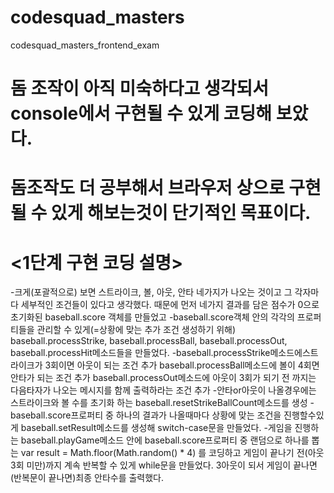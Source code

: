# codesquad_masters
codesquad_masters_frontend_exam


# 돔 조작이 아직 미숙하다고 생각되서 console에서 구현될 수 있게 코딩해 보았다.
# 돔조작도 더 공부해서 브라우저 상으로 구현될 수 있게 해보는것이 단기적인 목표이다.


# <1단계 구현 코딩 설명> #
  -크게(포괄적으로) 보면 스트라이크, 볼, 아웃, 안타 네가지가 나오는 것이고 그 각자마다 세부적인 조건들이 있다고 생각했다.
   때문에 먼저 네가지 결과를 담은 점수가 0으로 초기화된 baseball.score 객체를 만들었고 
  -baseball.score객체 안의 각각의 프로퍼티들을 관리할 수 있게(=상황에 맞는 추가 조건 생성하기 위해)
   baseball.processStrike, baseball.processBall, baseball.processOut, baseball.processHit메소드들을 만들었다.
  -baseball.processStrike메소드에스트라이크가 3회이면 아웃이 되는 조건 추가
   baseball.processBall메소드에 볼이 4회면 안타가 되는 조건 추가
   baseball.processOut메소드에 아웃이 3회가 되기 전 까지는 다음타자가 나오는 메시지를 함께 출력하라는 조건 추가
  -안타or아웃이 나올경우에는 스트라이크와 볼 수를 초기화 하는 baseball.resetStrikeBallCount메소드를 생성
  -baseball.score프로퍼티 중 하나의 결과가 나올때마다 상황에 맞는 조건을 진행할수있게 baseball.setResult메소드를 생성해
   switch-case문을 만들었다.
  -게임을 진행하는 baseball.playGame메소드 안에 baseball.score프로퍼티 중 랜덤으로 하나를 뽑는
   var result = Math.floor(Math.random() * 4) 를 코딩하고 게임이 끝나기 전(아웃 3회 미만)까지 계속 반복할 수 있게 while문을 만들었다.
   3아웃이 되서 게임이 끝나면(반복문이 끝나면)최종 안타수를 출력했다.









